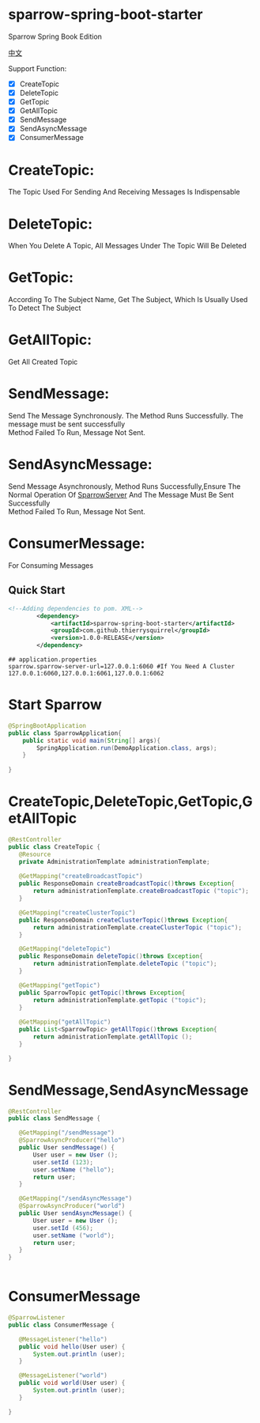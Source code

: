 # sparrow-spring-boot-starter

Sparrow Spring Book Edition

[中文](./README_zh_CN.md)

Support Function:
- [x] CreateTopic
- [x] DeleteTopic
- [x] GetTopic
- [x] GetAllTopic
- [x] SendMessage
- [x] SendAsyncMessage
- [x] ConsumerMessage

# CreateTopic:
 The Topic Used For Sending And Receiving Messages Is Indispensable    

# DeleteTopic:
 When You Delete A Topic, All Messages Under The Topic Will Be Deleted  
 
# GetTopic:
 According To The Subject Name, Get The Subject, Which Is Usually Used To Detect The Subject  
     
# GetAllTopic:
 Get All Created Topic  
 
# SendMessage:
 Send The Message Synchronously. The Method Runs Successfully. The message must be sent successfully  
 Method Failed To Run, Message Not Sent.  

# SendAsyncMessage:
 Send Message Asynchronously, Method Runs Successfully,Ensure The Normal Operation Of [SparrowServer](https://github.com/ThierrySquirrel/sparrow-server-spring-boot-starter) And The Message Must Be Sent Successfully                                                                                                                                                  
 Method Failed To Run, Message Not Sent.  

# ConsumerMessage:
 For Consuming Messages
  
## Quick Start

```xml
<!--Adding dependencies to pom. XML-->
        <dependency>
            <artifactId>sparrow-spring-boot-starter</artifactId>
            <groupId>com.github.thierrysquirrel</groupId>
            <version>1.0.0-RELEASE</version>
        </dependency>
``` 

 ```properties
 ## application.properties
 sparrow.sparrow-server-url=127.0.0.1:6060 #If You Need A Cluster 127.0.0.1:6060,127.0.0.1:6061,127.0.0.1:6062
 ```  

 # Start Sparrow
 ```java
 @SpringBootApplication
 public class SparrowApplication{
     public static void main(String[] args){
         SpringApplication.run(DemoApplication.class, args);
     }
    
 }
 ```  

# CreateTopic,DeleteTopic,GetTopic,GetAllTopic

 ```java
@RestController
public class CreateTopic {
    @Resource
    private AdministrationTemplate administrationTemplate;
    
    @GetMapping("createBroadcastTopic")
    public ResponseDomain createBroadcastTopic()throws Exception{
        return administrationTemplate.createBroadcastTopic ("topic");
    }

    @GetMapping("createClusterTopic")
    public ResponseDomain createClusterTopic()throws Exception{
        return administrationTemplate.createClusterTopic ("topic");
    }

    @GetMapping("deleteTopic")
    public ResponseDomain deleteTopic()throws Exception{
        return administrationTemplate.deleteTopic ("topic");
    }

    @GetMapping("getTopic")
    public SparrowTopic getTopic()throws Exception{
        return administrationTemplate.getTopic ("topic");
    }
    
    @GetMapping("getAllTopic")
    public List<SparrowTopic> getAllTopic()throws Exception{
        return administrationTemplate.getAllTopic ();
    }

}
 ``` 

# SendMessage,SendAsyncMessage

 ```java
@RestController
public class SendMessage {

    @GetMapping("/sendMessage")
    @SparrowAsyncProducer("hello")
    public User sendMessage() {
        User user = new User ();
        user.setId (123);
        user.setName ("hello");
        return user;
    }

    @GetMapping("/sendAsyncMessage")
    @SparrowAsyncProducer("world")
    public User sendAsyncMessage() {
        User user = new User ();
        user.setId (456);
        user.setName ("world");
        return user;
    }
}
    
 ```

# ConsumerMessage

 ```java
@SparrowListener
public class ConsumerMessage {

    @MessageListener("hello")
    public void hello(User user) {
        System.out.println (user);
    }

    @MessageListener("world")
    public void world(User user) {
        System.out.println (user);
    }

}
 ```